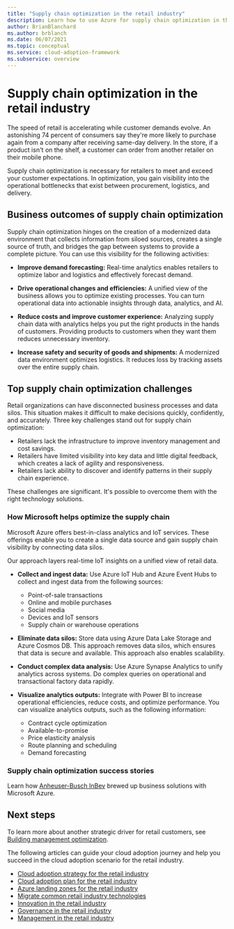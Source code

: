 ```yaml
---
title: "Supply chain optimization in the retail industry"
description: Learn how to use Azure for supply chain optimization in the retail industry. Gain visibility into the bottlenecks between procurement, logistics, and delivery.
author: BrianBlanchard
ms.author: brblanch
ms.date: 06/07/2021
ms.topic: conceptual
ms.service: cloud-adoption-framework
ms.subservice: overview
---
```


# Supply chain optimization in the retail industry

The speed of retail is accelerating while customer demands evolve. An astonishing 74 percent of consumers say they're more likely to purchase again from a company after receiving same-day delivery. In the store, if a product isn't on the shelf, a customer can order from another retailer on their mobile phone.

Supply chain optimization is necessary for retailers to meet and exceed your customer expectations. In optimization, you gain visibility into the operational bottlenecks that exist between procurement, logistics, and delivery.

## Business outcomes of supply chain optimization

Supply chain optimization hinges on the creation of a modernized data environment that collects information from siloed sources, creates a single source of truth, and bridges the gap between systems to provide a complete picture. You can use this visibility for the following activities:

- **Improve demand forecasting:** Real-time analytics enables retailers to optimize labor and logistics and effectively forecast demand.

- **Drive operational changes and efficiencies:** A unified view of the business allows you to optimize existing processes. You can turn operational data into actionable insights through data, analytics, and AI.

- **Reduce costs and improve customer experience:** Analyzing supply chain data with analytics helps you put the right products in the hands of customers. Providing products to customers when they want them reduces unnecessary inventory.

- **Increase safety and security of goods and shipments:** A modernized data environment optimizes logistics. It reduces loss by tracking assets over the entire supply chain.

## Top supply chain optimization challenges

Retail organizations can have disconnected business processes and data silos. This situation makes it difficult to make decisions quickly, confidently, and accurately. Three key challenges stand out for supply chain optimization:

- Retailers lack the infrastructure to improve inventory management and cost savings.
- Retailers have limited visibility into key data and little digital feedback, which creates a lack of agility and responsiveness.
- Retailers lack ability to discover and identify patterns in their supply chain experience.

These challenges are significant. It's possible to overcome them with the right technology solutions.

### How Microsoft helps optimize the supply chain

Microsoft Azure offers best-in-class analytics and IoT services. These offerings enable you to create a single data source and gain supply chain visibility by connecting data silos.

Our approach layers real-time IoT insights on a unified view of retail data.

- **Collect and ingest data:** Use Azure IoT Hub and Azure Event Hubs to collect and ingest data from the following sources:

  - Point-of-sale transactions
  - Online and mobile purchases
  - Social media
  - Devices and IoT sensors
  - Supply chain or warehouse operations

- **Eliminate data silos:** Store data using Azure Data Lake Storage and Azure Cosmos DB. This approach removes data silos, which ensures that data is secure and available. This approach also enables scalability.

- **Conduct complex data analysis:** Use Azure Synapse Analytics to unify analytics across systems. Do complex queries on operational and transactional factory data rapidly.

- **Visualize analytics outputs:** Integrate with Power BI to increase operational efficiencies, reduce costs, and optimize performance. You can visualize analytics outputs, such as the following information:

  - Contract cycle optimization
  - Available-to-promise
  - Price elasticity analysis
  - Route planning and scheduling
  - Demand forecasting

### Supply chain optimization success stories

Learn how [Anheuser-Busch InBev](https://customers.microsoft.com/en-us/story/ab-inbev-consumer-goods-azure) brewed up business solutions with Microsoft Azure.

## Next steps

To learn more about another strategic driver for retail customers, see [Building management optimization](./retail-building-management-optimization.md).

The following articles can guide your cloud adoption journey and help you succeed in the cloud adoption scenario for the retail industry.

- [Cloud adoption strategy for the retail industry](./strategy.md)
- [Cloud adoption plan for the retail industry](./plan.md)
- [Azure landing zones for the retail industry](./ready.md)
- [Migrate common retail industry technologies](./migrate.md)
- [Innovation in the retail industry](./innovate.md)
- [Governance in the retail industry](./govern.md)
- [Management in the retail industry](./manage.md)
